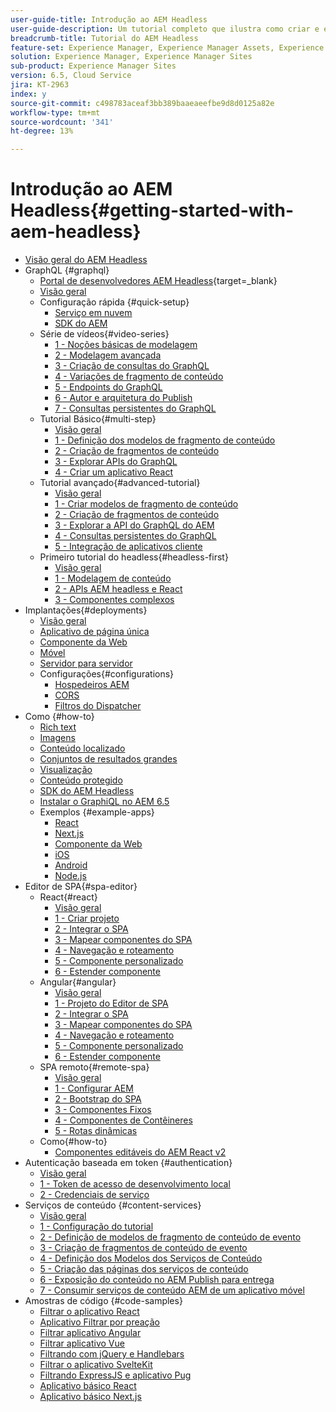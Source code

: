 ```yaml
---
user-guide-title: Introdução ao AEM Headless
user-guide-description: Um tutorial completo que ilustra como criar e expor conteúdo usando o AEM Headless.
breadcrumb-title: Tutorial do AEM Headless
feature-set: Experience Manager, Experience Manager Assets, Experience Manager Sites
solution: Experience Manager, Experience Manager Sites
sub-product: Experience Manager Sites
version: 6.5, Cloud Service
jira: KT-2963
index: y
source-git-commit: c498783aceaf3bb389baaeaeefbe9d8d0125a82e
workflow-type: tm+mt
source-wordcount: '341'
ht-degree: 13%

---
```



# Introdução ao AEM Headless{#getting-started-with-aem-headless}

+ [Visão geral do AEM Headless](./overview.md)
+ GraphQL {#graphql}
   + [Portal de desenvolvedores AEM Headless](https://experienceleague.adobe.com/landing/experience-manager/headless/developer.html?lang=pt-BR){target=_blank}
   + [Visão geral](./graphql/overview.md)
   + Configuração rápida {#quick-setup}
      + [Serviço em nuvem](./graphql/quick-setup/cloud-service.md)
      + [SDK do AEM](./graphql/quick-setup/local-sdk.md)
   + Série de vídeos{#video-series}
      + [1 - Noções básicas de modelagem](./graphql/video-series/modeling-basics.md)
      + [2 - Modelagem avançada](./graphql/video-series/advanced-modeling.md)
      + [3 - Criação de consultas do GraphQL](./graphql/video-series/creating-graphql-queries.md)
      + [4 - Variações de fragmento de conteúdo](./graphql/video-series/content-fragment-variations.md)
      + [5 - Endpoints do GraphQL](./graphql/video-series/graphql-endpoints.md)
      + [6 - Autor e arquitetura do Publish](./graphql/video-series/author-publish-architecture.md)
      + [7 - Consultas persistentes do GraphQL](./graphql/video-series/graphql-persisted-queries.md)
   + Tutorial Básico{#multi-step}
      + [Visão geral](./graphql/multi-step/overview.md)
      + [1 - Definição dos modelos de fragmento de conteúdo](./graphql/multi-step/content-fragment-models.md)
      + [2 - Criação de fragmentos de conteúdo](./graphql/multi-step/author-content-fragments.md)
      + [3 - Explorar APIs do GraphQL](./graphql/multi-step/explore-graphql-api.md)
      + [4 - Criar um aplicativo React](./graphql/multi-step/graphql-and-react-app.md)
   + Tutorial avançado{#advanced-tutorial}
      + [Visão geral](/help/headless-tutorial/graphql/advanced-graphql/overview.md)
      + [1 - Criar modelos de fragmento de conteúdo](/help/headless-tutorial/graphql/advanced-graphql/create-content-fragment-models.md)
      + [2 - Criação de fragmentos de conteúdo](/help/headless-tutorial/graphql/advanced-graphql/author-content-fragments.md)
      + [3 - Explorar a API do GraphQL do AEM](/help/headless-tutorial/graphql/advanced-graphql/explore-graphql-api.md)
      + [4 - Consultas persistentes do GraphQL](/help/headless-tutorial/graphql/advanced-graphql/graphql-persisted-queries.md)
      + [5 - Integração de aplicativos cliente](/help/headless-tutorial/graphql/advanced-graphql/client-application-integration.md)
   + Primeiro tutorial do headless{#headless-first}
      + [Visão geral](./graphql/headless-first-tutorial/overview.md)
      + [1 - Modelagem de conteúdo](./graphql/headless-first-tutorial/1-content-modeling.md)
      + [2 - APIs AEM headless e React](./graphql/headless-first-tutorial/2-aem-headless-apis-and-react.md)
      + [3 - Componentes complexos](./graphql/headless-first-tutorial/3-complex-components.md)
+ Implantações{#deployments}
   + [Visão geral](./graphql/deployment/overview.md)
   + [Aplicativo de página única](./graphql/deployment/spa.md)
   + [Componente da Web](./graphql/deployment/web-component.md)
   + [Móvel](./graphql/deployment/mobile.md)
   + [Servidor para servidor](./graphql/deployment/server-to-server.md)
   + Configurações{#configurations}
      + [Hospedeiros AEM](./graphql/deployment/configurations/aem-hosts.md)
      + [CORS](./graphql/deployment/configurations/cors.md)
      + [Filtros do Dispatcher](./graphql/deployment/configurations/dispatcher-filters.md)
+ Como {#how-to}
   + [Rich text](./graphql/how-to/rich-text.md)
   + [Imagens](./graphql/how-to/images.md)
   + [Conteúdo localizado](./graphql/how-to/localized-content.md)
   + [Conjuntos de resultados grandes](./graphql/how-to/large-result-sets.md)
   + [Visualização](./graphql/how-to/preview.md)
   + [Conteúdo protegido](./graphql/how-to/protected-content.md)
   + [SDK do AEM Headless](./graphql/how-to/aem-headless-sdk.md)
   + [Instalar o GraphiQL no AEM 6.5](./graphql/how-to/install-graphiql-aem-6-5.md)
   + Exemplos {#example-apps}
      + [React](./graphql/example-apps/react-app.md)
      + [Next.js](./graphql/example-apps/next-js.md)
      + [Componente da Web](./graphql/example-apps/web-component.md)
      + [iOS](./graphql/example-apps/ios-swiftui-app.md)
      + [Android](./graphql/example-apps/android-app.md)
      + [Node.js](./graphql/example-apps/server-to-server-app.md)
+ Editor de SPA{#spa-editor}
   + React{#react}
      + [Visão geral](./spa-editor/react/overview.md)
      + [1 - Criar projeto](./spa-editor/react/create-project.md)
      + [2 - Integrar o SPA](./spa-editor/react/integrate-spa.md)
      + [3 - Mapear componentes do SPA](./spa-editor/react/map-components.md)
      + [4 - Navegação e roteamento](./spa-editor/react/navigation-routing.md)
      + [5 - Componente personalizado](./spa-editor/react/custom-component.md)
      + [6 - Estender componente](./spa-editor/react/extend-component.md)
   + Angular{#angular}
      + [Visão geral](./spa-editor/angular/overview.md)
      + [1 - Projeto do Editor de SPA](./spa-editor/angular/create-project.md)
      + [2 - Integrar o SPA](./spa-editor/angular/integrate-spa.md)
      + [3 - Mapear componentes do SPA](./spa-editor/angular/map-components.md)
      + [4 - Navegação e roteamento](./spa-editor/angular/navigation-routing.md)
      + [5 - Componente personalizado](./spa-editor/angular/custom-component.md)
      + [6 - Estender componente](./spa-editor/angular/extend-component.md)
   + SPA remoto{#remote-spa}
      + [Visão geral](./spa-editor/remote-spa/overview.md)
      + [1 - Configurar AEM](./spa-editor/remote-spa/aem-configure.md)
      + [2 - Bootstrap do SPA](./spa-editor/remote-spa/spa-bootstrap.md)
      + [3 - Componentes Fixos](./spa-editor/remote-spa/spa-fixed-component.md)
      + [4 - Componentes de Contêineres](./spa-editor/remote-spa/spa-container-component.md)
      + [5 - Rotas dinâmicas](./spa-editor/remote-spa/spa-dynamic-routes.md)
   + Como{#how-to}
      + [Componentes editáveis do AEM React v2](./spa-editor/how-to/react-core-components-v2.md)
+ Autenticação baseada em token {#authentication}
   + [Visão geral](./authentication/overview.md)
   + [1 - Token de acesso de desenvolvimento local](./authentication/local-development-access-token.md)
   + [2 - Credenciais de serviço](./authentication/service-credentials.md)
+ Serviços de conteúdo {#content-services}
   + [Visão geral](./content-services/overview.md)
   + [1 - Configuração do tutorial](./content-services/chapter-1.md)
   + [2 - Definição de modelos de fragmento de conteúdo de evento](./content-services/chapter-2.md)
   + [3 - Criação de fragmentos de conteúdo de evento](./content-services/chapter-3.md)
   + [4 - Definição dos Modelos dos Serviços de Conteúdo](./content-services/chapter-4.md)
   + [5 - Criação das páginas dos serviços de conteúdo](./content-services/chapter-5.md)
   + [6 - Exposição do conteúdo no AEM Publish para entrega](./content-services/chapter-6.md)
   + [7 - Consumir serviços de conteúdo AEM de um aplicativo móvel](./content-services/chapter-7.md)
+ Amostras de código {#code-samples}
   + [Filtrar o aplicativo React](./graphql/code-samples/filtering-react-app.md)
   + [Aplicativo Filtrar por preação](./graphql/code-samples/filtering-preact-app.md)
   + [Filtrar aplicativo Angular](./graphql/code-samples/filtering-angular-app.md)
   + [Filtrar aplicativo Vue](./graphql/code-samples/filtering-vue-app.md)
   + [Filtrando com jQuery e Handlebars](./graphql/code-samples/filtering-jquery-handlebars.md)
   + [Filtrar o aplicativo SvelteKit](./graphql/code-samples/filtering-sveltekit-app.md)
   + [Filtrando ExpressJS e aplicativo Pug](./graphql/code-samples/filtering-express-pug-app.md)
   + [Aplicativo básico React](./graphql/code-samples/basic-react-app.md)
   + [Aplicativo básico Next.js](./graphql/code-samples/basic-nextjs-app.md)


